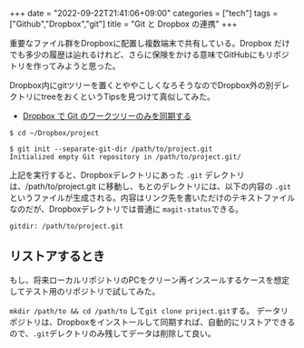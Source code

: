 +++
date = "2022-09-22T21:41:06+09:00"
categories = ["tech"]
tags = ["Github","Dropbox","git"]
title = "Git と Dropbox の連携"
+++

重要なファイル群をDropboxに配置し複数端末で共有している。Dropbox だけでも多少の履歴は辿れるけれど、さらに保険をかける意味でGitHubにもリポジトリを作ってみようと思った。

Dropbox内にgitツリーを置くとややこしくなろそうなのでDropbox外の別デレクトリにtreeをおくというTipsを見つけて真似してみた。

* [Dropbox で Git のワークツリーのみを同期する](https://amano41.hatenablog.jp/entry/syncing-git-with-dropbox-but-working-tree-only?utm_source=pocket_mylist) 

```shell
$ cd ~/Dropbox/project

$ git init --separate-git-dir /path/to/project.git
Initialized empty Git repository in /path/to/project.git/
```
上記を実行すると、Dropboxデレクトリにあった `.git` デレクトリは、/path/to/project.git に移動し、もとのデレクトリには、以下の内容の `.git` というファイルが生成される。内容はリンク先を書いただけのテキストファイルなのだが、Dropboxデレクトリでは普通に `magit-status`できる。

```
gitdir: /path/to/project.git
```

## リストアするとき
もし、将来ローカルリポジトリのPCをクリーン再インスールするケースを想定してテスト用のリポジトリで試してみた。

`mkdir /path/to && cd /path/to` して`git clone priject.git`する。
データリポジトリは、Dropboxをインストールして同期すれば、自動的にリストアできるので、`.git`デレクトリのみ残してデータは削除して良い。
